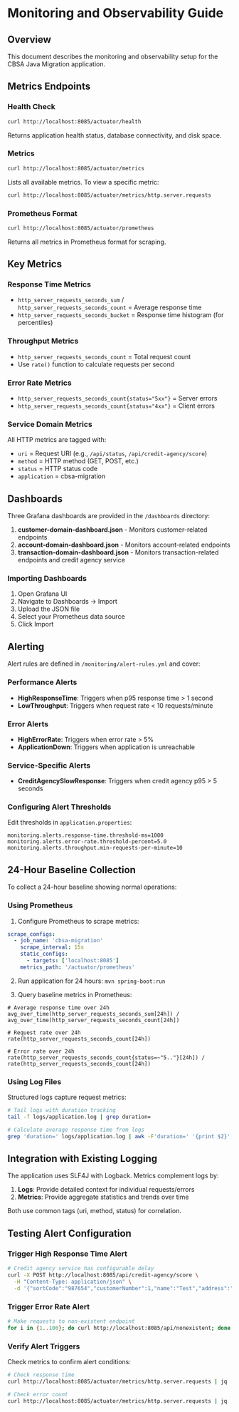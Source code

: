 # Monitoring and Observability Guide

## Overview
This document describes the monitoring and observability setup for the CBSA Java Migration application.

## Metrics Endpoints

### Health Check
```bash
curl http://localhost:8085/actuator/health
```
Returns application health status, database connectivity, and disk space.

### Metrics
```bash
curl http://localhost:8085/actuator/metrics
```
Lists all available metrics. To view a specific metric:
```bash
curl http://localhost:8085/actuator/metrics/http.server.requests
```

### Prometheus Format
```bash
curl http://localhost:8085/actuator/prometheus
```
Returns all metrics in Prometheus format for scraping.

## Key Metrics

### Response Time Metrics
- `http_server_requests_seconds_sum` / `http_server_requests_seconds_count` = Average response time
- `http_server_requests_seconds_bucket` = Response time histogram (for percentiles)

### Throughput Metrics
- `http_server_requests_seconds_count` = Total request count
- Use `rate()` function to calculate requests per second

### Error Rate Metrics
- `http_server_requests_seconds_count{status="5xx"}` = Server errors
- `http_server_requests_seconds_count{status="4xx"}` = Client errors

### Service Domain Metrics
All HTTP metrics are tagged with:
- `uri` = Request URI (e.g., `/api/status`, `/api/credit-agency/score`)
- `method` = HTTP method (GET, POST, etc.)
- `status` = HTTP status code
- `application` = cbsa-migration

## Dashboards

Three Grafana dashboards are provided in the `/dashboards` directory:

1. **customer-domain-dashboard.json** - Monitors customer-related endpoints
2. **account-domain-dashboard.json** - Monitors account-related endpoints  
3. **transaction-domain-dashboard.json** - Monitors transaction-related endpoints and credit agency service

### Importing Dashboards
1. Open Grafana UI
2. Navigate to Dashboards → Import
3. Upload the JSON file
4. Select your Prometheus data source
5. Click Import

## Alerting

Alert rules are defined in `/monitoring/alert-rules.yml` and cover:

### Performance Alerts
- **HighResponseTime**: Triggers when p95 response time > 1 second
- **LowThroughput**: Triggers when request rate < 10 requests/minute

### Error Alerts
- **HighErrorRate**: Triggers when error rate > 5%
- **ApplicationDown**: Triggers when application is unreachable

### Service-Specific Alerts
- **CreditAgencySlowResponse**: Triggers when credit agency p95 > 5 seconds

### Configuring Alert Thresholds
Edit thresholds in `application.properties`:
```properties
monitoring.alerts.response-time.threshold-ms=1000
monitoring.alerts.error-rate.threshold-percent=5.0
monitoring.alerts.throughput.min-requests-per-minute=10
```

## 24-Hour Baseline Collection

To collect a 24-hour baseline showing normal operations:

### Using Prometheus
1. Configure Prometheus to scrape metrics:
```yaml
scrape_configs:
  - job_name: 'cbsa-migration'
    scrape_interval: 15s
    static_configs:
      - targets: ['localhost:8085']
    metrics_path: '/actuator/prometheus'
```

2. Run application for 24 hours: `mvn spring-boot:run`

3. Query baseline metrics in Prometheus:
```promql
# Average response time over 24h
avg_over_time(http_server_requests_seconds_sum[24h]) / avg_over_time(http_server_requests_seconds_count[24h])

# Request rate over 24h  
rate(http_server_requests_seconds_count[24h])

# Error rate over 24h
rate(http_server_requests_seconds_count{status=~"5.."}[24h]) / rate(http_server_requests_seconds_count[24h])
```

### Using Log Files
Structured logs capture request metrics:
```bash
# Tail logs with duration tracking
tail -f logs/application.log | grep duration=

# Calculate average response time from logs
grep 'duration=' logs/application.log | awk -F'duration=' '{print $2}' | awk '{sum+=$1; count++} END {print sum/count}'
```

## Integration with Existing Logging

The application uses SLF4J with Logback. Metrics complement logs by:

1. **Logs**: Provide detailed context for individual requests/errors
2. **Metrics**: Provide aggregate statistics and trends over time

Both use common tags (uri, method, status) for correlation.

## Testing Alert Configuration

### Trigger High Response Time Alert
```bash
# Credit agency service has configurable delay
curl -X POST http://localhost:8085/api/credit-agency/score \
  -H "Content-Type: application/json" \
  -d '{"sortCode":"987654","customerNumber":1,"name":"Test","address":"Test","dateOfBirth":"1990-01-01","currentCreditScore":500}'
```

### Trigger Error Rate Alert
```bash
# Make requests to non-existent endpoint
for i in {1..100}; do curl http://localhost:8085/api/nonexistent; done
```

### Verify Alert Triggers
Check metrics to confirm alert conditions:
```bash
# Check response time
curl http://localhost:8085/actuator/metrics/http.server.requests | jq '.measurements[] | select(.statistic=="TOTAL_TIME")'

# Check error count
curl http://localhost:8085/actuator/metrics/http.server.requests | jq '.availableTags[] | select(.tag=="status")'
```
